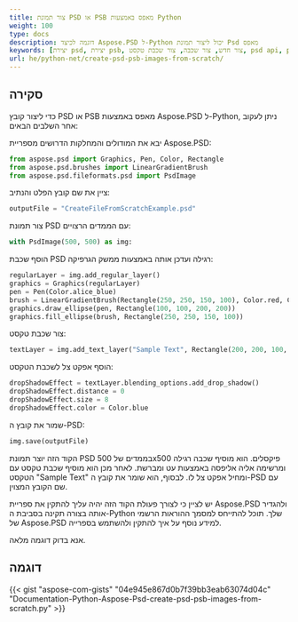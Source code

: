 ```yaml
---
title: צור תמונת PSD או PSB מאפס באמצעות Python
weight: 100
type: docs
description: דוגמה לכיצד Aspose.PSD ל-Python יכול ליצור תמונת Psd מאפס
keywords: [יצירת psd, יצירת psb, צור חדש, צור שכבה, צור שכבת טקסט, psd api, python, קוד דוגמה]
url: he/python-net/create-psd-psb-images-from-scratch/
---
```


## **סקירה**
כדי ליצור קובץ PSD או PSB מאפס באמצעות Aspose.PSD ל-Python, ניתן לעקוב אחר השלבים הבאים:

יבא את המודולים והמחלקות הדרושים מספריית Aspose.PSD:
```python 
from aspose.psd import Graphics, Pen, Color, Rectangle
from aspose.psd.brushes import LinearGradientBrush
from aspose.psd.fileformats.psd import PsdImage
```

ציין את שם קובץ הפלט והנתיב:

```python 
outputFile = "CreateFileFromScratchExample.psd"
```

צור תמונת PSD עם הממדים הרצויים:

```python 
with PsdImage(500, 500) as img:
```

הוסף שכבת PSD רגילה ועדכן אותה באמצעות ממשק הגרפיקה:
```python 
regularLayer = img.add_regular_layer()
graphics = Graphics(regularLayer)
pen = Pen(Color.alice_blue)
brush = LinearGradientBrush(Rectangle(250, 250, 150, 100), Color.red, Color.aquamarine, 45)
graphics.draw_ellipse(pen, Rectangle(100, 100, 200, 200))
graphics.fill_ellipse(brush, Rectangle(250, 250, 150, 100))
```

צור שכבת טקסט:
```python 
textLayer = img.add_text_layer("Sample Text", Rectangle(200, 200, 100, 100))
```

הוסף אפקט צל לשכבת הטקסט:
```python 
dropShadowEffect = textLayer.blending_options.add_drop_shadow()
dropShadowEffect.distance = 0
dropShadowEffect.size = 8
dropShadowEffect.color = Color.blue
```

שמור את קובץ ה-PSD:
```python 
img.save(outputFile)
```

הקוד הזה יוצר תמונת PSD בממדים של 500x500 פיקסלים. הוא מוסיף שכבה רגילה ומרשימה אליה אליפסה באמצעות עט ומברשת. לאחר מכן הוא מוסיף שכבת טקסט עם הטקסט "Sample Text" ומחיל אפקט צל לו. לבסוף, הוא שומר את קובץ ה-PSD עם שם הקובץ המצוין.

יש לציין כי לצורך פעולת הקוד הזה יהיה עליך להתקין את ספריית Aspose.PSD ולהגדיר אותה בצורה תקינה בסביבת ה-Python שלך. תוכל להתייחס למסמך ההוראות הרשמי של Aspose.PSD למידע נוסף על איך להתקין ולהשתמש בספרייה.

אנא בדוק דוגמה מלאה.

## **דוגמה**
{{< gist "aspose-com-gists" "04e945e867d0b7f39bb3eab63074d04c" "Documentation-Python-Aspose-Psd-create-psd-psb-images-from-scratch.py" >}}
